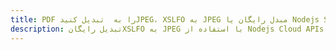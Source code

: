 ---title: PDF را به  تبدیل کنیدJPEG، XSLFO به JPEG مبدل رایگان یا Nodejs SDKdescription: تبدیل رایگانXSLFO به JPEG با استفاده از Nodejs Cloud APIs & SDK همچنین اسناد PDF را در Cloud ایجاد، ویرایش و رندر کنید.---